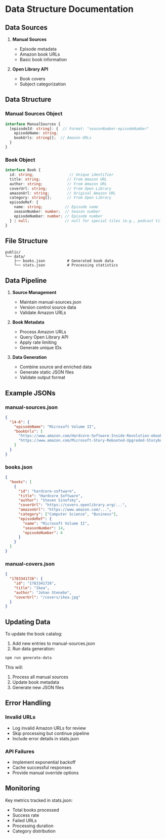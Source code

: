 # Data Structure Documentation

## Data Sources

1. **Manual Sources**
   - Episode metadata
   - Amazon book URLs
   - Basic book information

2. **Open Library API**
   - Book covers
   - Subject categorization

## Data Structure

### Manual Sources Object
```typescript
interface ManualSources {
  [episodeId: string]: {  // Format: "seasonNumber-episodeNumber"
    episodeName: string;
    bookUrls: string[];  // Amazon URLs
  }
}
```

### Book Object
```typescript
interface Book {
  id: string;                // Unique identifier
  title: string;            // From Amazon URL
  author: string;           // From Amazon URL
  coverUrl: string;         // From Open Library
  amazonUrl: string;        // Original Amazon URL
  category: string[];       // From Open Library
  episodeRef: {
    name: string;          // Episode name
    seasonNumber: number;  // Season number
    episodeNumber: number; // Episode number
  } | null;                // null for special tiles (e.g., podcast tile)
}
```

## File Structure

```
public/
└── data/
    ├── books.json          # Generated book data
    └── stats.json          # Processing statistics
```

## Data Pipeline

1. **Source Management**
   - Maintain manual-sources.json
   - Version control source data
   - Validate Amazon URLs

2. **Book Metadata**
   - Process Amazon URLs
   - Query Open Library API
   - Apply rate limiting
   - Generate unique IDs

3. **Data Generation**
   - Combine source and enriched data
   - Generate static JSON files
   - Validate output format

## Example JSONs

### manual-sources.json
```json
{
  "14-6": {
    "episodeName": "Microsoft Volume II",
    "bookUrls": [
      "https://www.amazon.com/Hardcore-Software-Inside-Revolution-ebook/dp/B0CYBS9PFY",
      "https://www.amazon.com/Microsoft-Story-Rebooted-Upgraded-Storybook/dp/1400223903"
    ]
  }
}
```

### books.json
```json
{
  "books": [
    {
      "id": "hardcore-software",
      "title": "Hardcore Software",
      "author": "Steven Sinofsky",
      "coverUrl": "https://covers.openlibrary.org/...",
      "amazonUrl": "https://www.amazon.com/...",
      "category": ["Computer Science", "Business"],
      "episodeRef": {
        "name": "Microsoft Volume II",
        "seasonNumber": 14,
        "episodeNumber": 6
      }
    }
  ]
}
```

### manual-covers.json
```json
{
  "1783341726": {
    "id": "1783341726",
    "title": "Ikea",
    "author": "Johan Stenebo",
    "coverUrl": "/covers/ikea.jpg"
  }
}
```

## Updating Data

To update the book catalog:

1. Add new entries to manual-sources.json
2. Run data generation:
```bash
npm run generate-data
```

This will:
1. Process all manual sources
2. Update book metadata
3. Generate new JSON files

## Error Handling

### Invalid URLs
- Log invalid Amazon URLs for review
- Skip processing but continue pipeline
- Include error details in stats.json

### API Failures
- Implement exponential backoff
- Cache successful responses
- Provide manual override options

## Monitoring

Key metrics tracked in stats.json:
- Total books processed
- Success rate
- Failed URLs
- Processing duration
- Category distribution